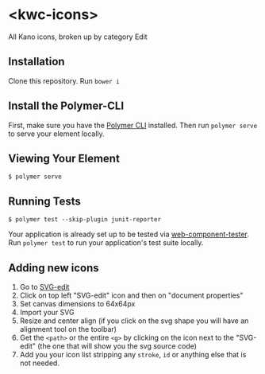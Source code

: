 # \<kwc-icons\>

All Kano icons, broken up by category Edit

## Installation
Clone this repository.
Run `bower i`

## Install the Polymer-CLI

First, make sure you have the [Polymer CLI](https://www.npmjs.com/package/polymer-cli) installed. Then run `polymer serve` to serve your element locally.

## Viewing Your Element

```
$ polymer serve
```

## Running Tests

```
$ polymer test --skip-plugin junit-reporter
```

Your application is already set up to be tested via [web-component-tester](https://github.com/Polymer/web-component-tester). Run `polymer test` to run your application's test suite locally.

## Adding new icons

1. Go to [SVG-edit](https://svg-edit.github.io/svgedit/releases/svg-edit-2.8.1/svg-editor.html)
2. Click on top left "SVG-edit" icon and then on "document properties"
3. Set canvas dimensions to 64x64px
4. Import your SVG
5. Resize and center align (if you click on the svg shape you will have an alignment tool on the toolbar)
6. Get the `<path>` or the entire `<g>` by clicking on the icon next to the "SVG-edit" (the one that will show you the svg source code)
7. Add you your icon list stripping any `stroke`, `id` or anything else that is not needed.
